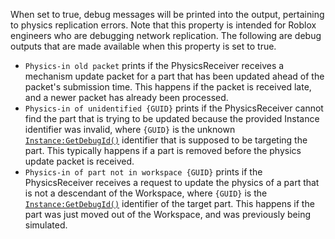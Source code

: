 When set to true, debug messages will be printed into the output,
pertaining to physics replication errors. Note that this property is
intended for Roblox engineers who are debugging network replication. The
following are debug outputs that are made available when this property is
set to true.

- `Physics-in old packet` prints if the PhysicsReceiver receives a
mechanism update packet for a part that has been updated ahead of the
packet's submission time. This happens if the packet is received late,
and a newer packet has already been processed.
- `Physics-in of unidentified {GUID}` prints if the PhysicsReceiver cannot
find the part that is trying to be updated because the provided Instance
identifier was invalid, where `{GUID}` is the unknown
[`Instance:GetDebugId()`](https://create.roblox.com/docs/reference/engine/classes/Instance#GetDebugId) identifier that is supposed to be
targeting the part. This typically happens if a part is removed before
the physics update packet is received.
- `Physics-in of part not in workspace {GUID}` prints if the
PhysicsReceiver receives a request to update the physics of a part that
is not a descendant of the Workspace, where `{GUID}` is the
[`Instance:GetDebugId()`](https://create.roblox.com/docs/reference/engine/classes/Instance#GetDebugId) identifier of the target part. This
happens if the part was just moved out of the Workspace, and was
previously being simulated.
